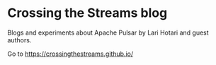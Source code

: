 # Crossing the Streams blog

Blogs and experiments about Apache Pulsar by Lari Hotari and guest authors.

Go to https://crossingthestreams.github.io/
